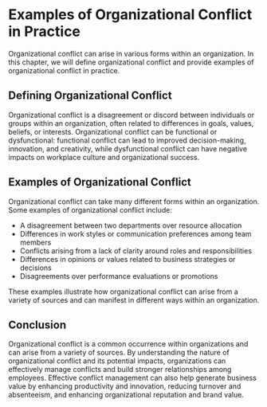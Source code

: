 # Examples of Organizational Conflict in Practice

Organizational conflict can arise in various forms within an organization. In this chapter, we will define organizational conflict and provide examples of organizational conflict in practice.

Defining Organizational Conflict
--------------------------------

Organizational conflict is a disagreement or discord between individuals or groups within an organization, often related to differences in goals, values, beliefs, or interests. Organizational conflict can be functional or dysfunctional: functional conflict can lead to improved decision-making, innovation, and creativity, while dysfunctional conflict can have negative impacts on workplace culture and organizational success.

Examples of Organizational Conflict
-----------------------------------

Organizational conflict can take many different forms within an organization. Some examples of organizational conflict include:

* A disagreement between two departments over resource allocation
* Differences in work styles or communication preferences among team members
* Conflicts arising from a lack of clarity around roles and responsibilities
* Differences in opinions or values related to business strategies or decisions
* Disagreements over performance evaluations or promotions

These examples illustrate how organizational conflict can arise from a variety of sources and can manifest in different ways within an organization.

Conclusion
----------

Organizational conflict is a common occurrence within organizations and can arise from a variety of sources. By understanding the nature of organizational conflict and its potential impacts, organizations can effectively manage conflicts and build stronger relationships among employees. Effective conflict management can also help generate business value by enhancing productivity and innovation, reducing turnover and absenteeism, and enhancing organizational reputation and brand value.
